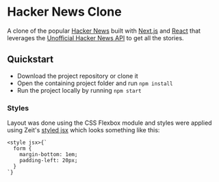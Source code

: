 # Hacker News Clone
A clone of the popular [Hacker News](https://news.ycombinator.com/news) built with [Next.js](https://nextjs.org/) and [React](https://reactjs.org) that leverages the [Unofficial Hacker News API](https://github.com/cheeaun/node-hnapi) to get all the stories.

## Quickstart
- Download the project repository or clone it
- Open the containing project folder and run `npm install`
- Run the project locally by running `npm start`

### Styles
Layout was done using the CSS Flexbox module and styles were applied using Zeit's [styled jsx](https://github.com/zeit/styled-jsx) which looks something like this:
```
<style jsx>{`
  form {
    margin-bottom: 1em;
    padding-left: 20px;
  }
`}
```
